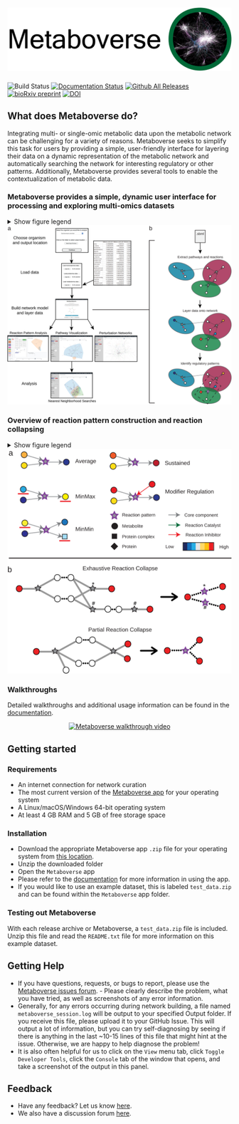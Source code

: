 # ![Metaboverse](https://raw.githubusercontent.com/Metaboverse/Metaboverse/master/docs/content/images/png/metaboverse_banner.png)

![Build Status](https://github.com/Metaboverse/Metaboverse/workflows/build/badge.svg)
[![Documentation Status](https://readthedocs.org/projects/metaboverse/badge/?version=latest)](https://metaboverse.readthedocs.io/en/latest/?badge=latest)
[![Github All Releases](https://img.shields.io/github/downloads/Metaboverse/Metaboverse/total.svg)](https://github.com/Metaboverse/Metaboverse/releases/)
[![bioRxiv preprint](https://img.shields.io/badge/bioRxiv-10.1101%2F2020.06.25.171850-BF2636)](https://www.biorxiv.org/content/10.1101/2020.06.25.171850)
[![DOI](https://zenodo.org/badge/203264184.svg)](https://zenodo.org/badge/latestdoi/203264184)

## What does Metaboverse do?
Integrating multi- or single-omic metabolic data upon the metabolic network can be challenging for a variety of reasons. Metaboverse seeks to simplify this task for users by providing a simple, user-friendly interface for layering their data on a dynamic representation of the metabolic network and automatically searching the network for interesting regulatory or other patterns. Additionally, Metaboverse provides several tools to enable the contextualization of metabolic data.

### Metaboverse provides a simple, dynamic user interface for processing and exploring multi-omics datasets
<details><summary>Show figure legend</summary>
<div style="font-size: .5rem;">
<i>
<b>a.</b> The user provides the name of the organism of interest from a drop-down menu along with an output location. The user then has the option to provide transcriptomics, proteomics, and/or metabolomics datasets. These datasets can be single- or multi-condition or time-course experiments. Data is formatted as follows: row names are the measured entity names or IDs, the first column is a log2(fold change) or other measurement value, and the second column is a statistical measurement. For time-course and multi-condition datasets, this pattern is repeated for each subsequent sample. During this step, the user can also provide sample labels and other modifiers to customize the curation and display of the data on the curated reaction network. Metaboverse will then build the model. Once the model is complete, the user will be able to visualize the patterns identified within reactions, explore pathway-specific or general perturbation networks, and perform general pathway and nearest reaction neighborhood exploration of the data. <b>b.</b> Overview of back-end metabolic network curation and data layering.
</i>
</div>
</details>

<div align="center">

<img src="docs/content/images/fig_1-metaboverse_overview.svg" alt="Metaboverse overview figure" width="800"/>   

</div> 

### Overview of reaction pattern construction and reaction collapsing
<details><summary>Show figure legend</summary>
<div style="font-size: .5rem;">
<i>
<b>a.</b> Examples of a selection of reaction patterns available in Metaboverse. Reactions are depicted as stars, metabolites as circles, protein complexes as squares, and proteins as diamonds. Core interactions (inputs, outputs) are depicted as grey arrows, reaction catalysts as green arrows, and reaction inhibitors as red arrows. Component measurements are depicted in a blue-to-red color map, where lower values are more blue and higher values are more red. <b>b.</b> Example sub-networks where a reaction collapse would occur. Measured components are depicted as red circles, unmeasured components as white circles, and reactions as stars. Core interactions (inputs, outputs) are depicted as grey lines and identical components that would form the bridge between two reactions are depicted as dashed black lines between circles. A collapsed reaction is depicted as a star with a dashed border and its new connections between measured components are dashed black lines between a measured component and a reaction node. Collapsed reactions representing a particular reaction sequence are marked by an asterisk (∗) or a number sign (#).
</i>
</div>
</details>

<div align="center">

<img src="docs/content/images/fig_2-pattern_collapse_overview.svg" alt="Metaboverse regulatory pattern recognition figure" width="579"/>  

</div>  



### Walkthroughs

Detailed walkthroughs and additional usage information can be found in the [documentation](https://metaboverse.readthedocs.io/en/latest).

<div align="center">
   
[![Metaboverse walkthrough video](https://yt-embed.herokuapp.com/embed?v=G1PWjQJ7J0I)](http://www.youtube.com/watch?v=G1PWjQJ7J0I "Metaboverse walkthrough video")

</div>

## Getting started

### Requirements
- An internet connection for network curation
- The most current version of the [Metaboverse app](https://github.com/Metaboverse/Metaboverse/releases) for your operating system
- A Linux/macOS/Windows 64-bit operating system
- At least 4 GB RAM and 5 GB of free storage space

### Installation
- Download the appropriate Metaboverse app `.zip` file for your operating system from [this location](https://github.com/Metaboverse/Metaboverse/releases/latest).
- Unzip the downloaded folder
- Open the `Metaboverse` app
- Please refer to the [documentation](https://metaboverse.readthedocs.io/en/latest/content/general-usage.html) for more information in using the app.
- If you would like to use an example dataset, this is labeled `test_data.zip` and can be found within the `Metaboverse` app folder.

### Testing out Metaboverse
With each release archive or Metaboverse, a `test_data.zip` file is included. Unzip this file and read the `README.txt` file for more information on this example dataset. 

## Getting Help
- If you have questions, requests, or bugs to report, please use the [Metaboverse issues forum](https://github.com/Metaboverse/Metaboverse/issues). - Please clearly describe the problem, what you have tried, as well as screenshots of any error information.     
- Generally, for any errors occurring during network building, a file named `metaboverse_session.log` will be output to your specified Output folder. If you receive this file, please upload it to your GitHub Issue. This will output a lot of information, but you can try self-diagnosing by seeing if there is anything in the last ~10-15 lines of this file that might hint at the issue. Otherwise, we are happy to help diagnose the problem!    
- It is also often helpful for us to click on the `View` menu tab, click `Toggle Developer Tools`, click the `Console` tab of the window that opens, and take a screenshot of the output in this panel.

## Feedback
- Have any feedback? Let us know [here](https://forms.gle/4z51DMnagWRvKhc38).
- We also have a discussion forum [here](https://github.com/Metaboverse/Metaboverse/discussions).

   
